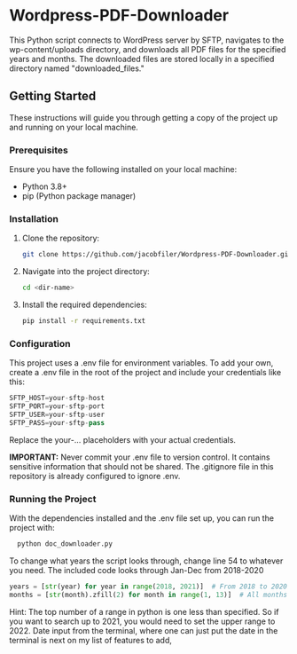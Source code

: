 # Wordpress-PDF-Downloader

This Python script connects to WordPress server by SFTP, navigates to the wp-content/uploads directory, and downloads all PDF files for the specified years and months. The downloaded files are stored locally in a specified directory named "downloaded_files."

## Getting Started

These instructions will guide you through getting a copy of the project up and running on your local machine.

### Prerequisites

Ensure you have the following installed on your local machine:

- Python 3.8+
- pip (Python package manager)

### Installation

1. Clone the repository:
   ```bash
   git clone https://github.com/jacobfiler/Wordpress-PDF-Downloader.git

2. Navigate into the project directory:
   ```bash
   cd <dir-name>

 3. Install the required dependencies:
    ```bash
    pip install -r requirements.txt

### Configuration
This project uses a .env file for environment variables. To add your own, create a .env file in the root of the project and include your credentials like this:
  ```python
  SFTP_HOST=your-sftp-host
  SFTP_PORT=your-sftp-port
  SFTP_USER=your-sftp-user
  SFTP_PASS=your-sftp-pass
  ```
Replace the your-... placeholders with your actual credentials.

**IMPORTANT:** Never commit your .env file to version control. It contains sensitive information that should not be shared. The .gitignore file in this repository is already configured to ignore .env.

### Running the Project
With the dependencies installed and the .env file set up, you can run the project with:

```python
  python doc_downloader.py
```

To change what years the script looks through, change line 54 to whatever you need. The included code looks through Jan-Dec from 2018-2020
```python
years = [str(year) for year in range(2018, 2021)]  # From 2018 to 2020
months = [str(month).zfill(2) for month in range(1, 13)]  # All months

```
Hint: The top number of a range in python is one less than specified. So if you want to search up to 2021, you would need to set the upper range to 2022. Date input from the terminal, where one can just put the date in the terminal is next on my list of features to add,



   
